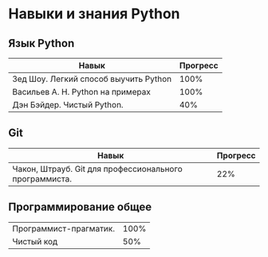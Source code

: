 Навыки и знания Python
======================

Язык Python
----------------------
Навык                                   |Прогресс
----------------------------------------|----------------
Зед Шоу. Легкий способ выучить Python   |100%
Васильев А. Н. Python на примерах       |100%
Дэн Бэйдер. Чистый Python.              |40%

Git
-------------------
Навык                                                    |Прогресс
---------------------------------------------------------|----------------
Чакон, Штрауб. Git для профессионального программиста.   |22%

Программирование общее
----------------------
<table>
  <tr>
    <td>Программист-прагматик.</td>
    <td>100%</td>
  </tr>
  <tr>
    <td>Чистый код</td>
    <td>50%</td>
  </tr>
</table>
